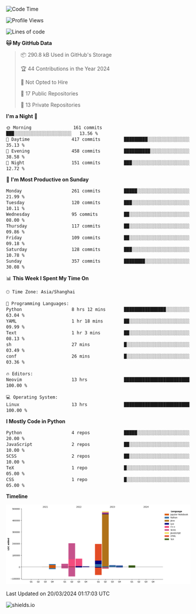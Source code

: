 <!--START_SECTION:waka-->
![Code Time](http://img.shields.io/badge/Code%20Time-391%20hrs%2016%20mins-blue)

![Profile Views](http://img.shields.io/badge/Profile%20Views-0-blue)

![Lines of code](https://img.shields.io/badge/From%20Hello%20World%20I%27ve%20Written-1.1%20million%20lines%20of%20code-blue)

**🐱 My GitHub Data** 

> 📦 290.8 kB Used in GitHub's Storage 
 > 
> 🏆 44 Contributions in the Year 2024
 > 
> 🚫 Not Opted to Hire
 > 
> 📜 17 Public Repositories 
 > 
> 🔑 13 Private Repositories 
 > 
**I'm a Night 🦉** 

```text
🌞 Morning                161 commits         ███░░░░░░░░░░░░░░░░░░░░░░   13.56 % 
🌆 Daytime                417 commits         █████████░░░░░░░░░░░░░░░░   35.13 % 
🌃 Evening                458 commits         ██████████░░░░░░░░░░░░░░░   38.58 % 
🌙 Night                  151 commits         ███░░░░░░░░░░░░░░░░░░░░░░   12.72 % 
```
📅 **I'm Most Productive on Sunday** 

```text
Monday                   261 commits         █████░░░░░░░░░░░░░░░░░░░░   21.99 % 
Tuesday                  120 commits         ███░░░░░░░░░░░░░░░░░░░░░░   10.11 % 
Wednesday                95 commits          ██░░░░░░░░░░░░░░░░░░░░░░░   08.00 % 
Thursday                 117 commits         ██░░░░░░░░░░░░░░░░░░░░░░░   09.86 % 
Friday                   109 commits         ██░░░░░░░░░░░░░░░░░░░░░░░   09.18 % 
Saturday                 128 commits         ███░░░░░░░░░░░░░░░░░░░░░░   10.78 % 
Sunday                   357 commits         ████████░░░░░░░░░░░░░░░░░   30.08 % 
```


📊 **This Week I Spent My Time On** 

```text
🕑︎ Time Zone: Asia/Shanghai

💬 Programming Languages: 
Python                   8 hrs 12 mins       ████████████████░░░░░░░░░   63.04 % 
YAML                     1 hr 18 mins        ██░░░░░░░░░░░░░░░░░░░░░░░   09.99 % 
Text                     1 hr 3 mins         ██░░░░░░░░░░░░░░░░░░░░░░░   08.13 % 
sh                       27 mins             █░░░░░░░░░░░░░░░░░░░░░░░░   03.49 % 
conf                     26 mins             █░░░░░░░░░░░░░░░░░░░░░░░░   03.36 % 

🔥 Editors: 
Neovim                   13 hrs              █████████████████████████   100.00 % 

💻 Operating System: 
Linux                    13 hrs              █████████████████████████   100.00 % 
```

**I Mostly Code in Python** 

```text
Python                   4 repos             █████░░░░░░░░░░░░░░░░░░░░   20.00 % 
JavaScript               2 repos             ██░░░░░░░░░░░░░░░░░░░░░░░   10.00 % 
SCSS                     2 repos             ██░░░░░░░░░░░░░░░░░░░░░░░   10.00 % 
TeX                      1 repo              █░░░░░░░░░░░░░░░░░░░░░░░░   05.00 % 
CSS                      1 repo              █░░░░░░░░░░░░░░░░░░░░░░░░   05.00 % 
```



**Timeline**

![Lines of Code chart](https://raw.githubusercontent.com/kopp4/kopp4/main/assets/bar_graph.png)


 Last Updated on 20/03/2024 01:17:03 UTC
<!--END_SECTION:waka-->
![shields.io](https://img.shields.io/github/commit-activity/w/kopp4/kopp4?color=g&label=abusing%20bot&style=flat-square)
